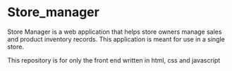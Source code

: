 # Store_manager
Store Manager is a web application that helps store owners manage sales and product inventory records. This application is meant for use in a single store.

This repository is for only the front end written in html, css and javascript
